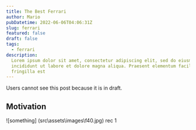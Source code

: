 ```yaml
---
title: The Best Ferrari
author: Mario 
pubDatetime: 2022-06-06T04:06:31Z
slug: ferrari 
featured: false
draft: false
tags:
  - ferrari
description:
  Lorem ipsum dolor sit amet, consectetur adipiscing elit, sed do eiusmod tempor
  incididunt ut labore et dolore magna aliqua. Praesent elementum facilisis leo vel
  fringilla est
---
```


Users cannot see this post because it is in draft.

## Motivation
![something] (src\assets\images\f40.jpg)
rec 1
